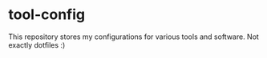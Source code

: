 # tool-config

This repository stores my configurations for various tools and software. Not exactly dotfiles :)
